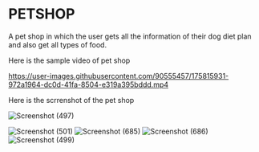 # PETSHOP
A pet shop in which the user gets all the information of their dog diet plan and also get all types of food.


Here is the sample video of pet shop 



https://user-images.githubusercontent.com/90555457/175815931-972a1964-dc0d-41fa-8504-e319a395bddd.mp4



Here is the scrrenshot of the pet shop

![Screenshot (497)](https://user-images.githubusercontent.com/90555457/175815968-b70b9562-4e5c-44d5-9601-a5688765b24e.png)

![Screenshot (501)](https://user-images.githubusercontent.com/90555457/175815988-f7a44a03-1997-473c-98f8-b78e65d9b9a2.png)
![Screenshot (685)](https://user-images.githubusercontent.com/90555457/175816051-5b2ee22a-b061-4b45-bcf4-de1245ec47d8.png)
![Screenshot (686)](https://user-images.githubusercontent.com/90555457/175816054-c49463a3-5a66-4c5e-ae49-27248adaa284.png)
![Screenshot (499)](https://user-images.githubusercontent.com/90555457/175816062-f377b238-de03-48bd-a0b7-d61036342643.png)
